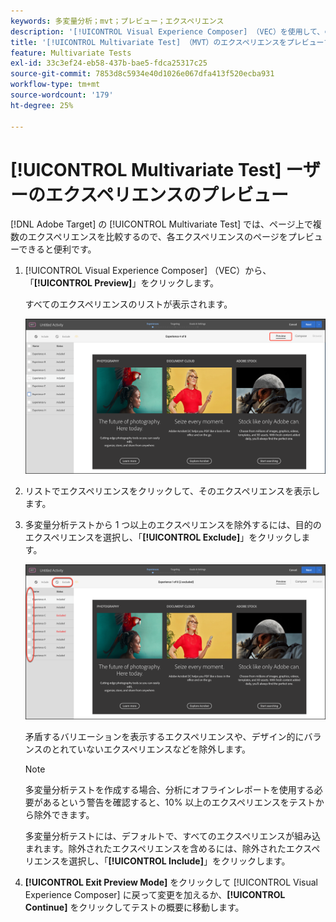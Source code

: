 ```yaml
---
keywords: 多変量分析；mvt；プレビュー；エクスペリエンス
description: '[!UICONTROL Visual Experience Composer] （VEC）を使用して、の [!UICONTROL Multivariate Test] （MVT）アクティビティの各エクスペリエンスをプレビュ  [!DNL Adobe Target]  する方法について説明します。'
title: '[!UICONTROL Multivariate Test] （MVT）のエクスペリエンスをプレビューするには、どうすればよいですか？'
feature: Multivariate Tests
exl-id: 33c3ef24-eb58-437b-bae5-fdca25317c25
source-git-commit: 7853d8c5934e40d1026e067dfa413f520ecba931
workflow-type: tm+mt
source-wordcount: '179'
ht-degree: 25%

---
```


# [!UICONTROL Multivariate Test] ーザーのエクスペリエンスのプレビュー

[!DNL Adobe Target] の [!UICONTROL Multivariate Test] では、ページ上で複数のエクスペリエンスを比較するので、各エクスペリエンスのページをプレビューできると便利です。

1. [!UICONTROL Visual Experience Composer] （VEC）から、「**[!UICONTROL Preview]**」をクリックします。

   すべてのエクスペリエンスのリストが表示されます。

   ![ 画像をプレビュー ](assets/preview.png)

1. リストでエクスペリエンスをクリックして、そのエクスペリエンスを表示します。

1. 多変量分析テストから 1 つ以上のエクスペリエンスを除外するには、目的のエクスペリエンスを選択し、「**[!UICONTROL Exclude]**」をクリックします。

   ![エクスペリエンスを除外](/help/main/c-activities/c-multivariate-testing/t-create-multivariate-test/assets/preview-mvt-exclude.png)

   矛盾するバリエーションを表示するエクスペリエンスや、デザイン的にバランスのとれていないエクスペリエンスなどを除外します。

   >[!NOTE]
   >
   >多変量分析テストを作成する場合、分析にオフラインレポートを使用する必要があるという警告を確認すると、10% 以上のエクスペリエンスをテストから除外できます。

   多変量分析テストには、デフォルトで、すべてのエクスペリエンスが組み込まれます。除外されたエクスペリエンスを含めるには、除外されたエクスペリエンスを選択し、「**[!UICONTROL Include]**」をクリックします。

1. **[!UICONTROL Exit Preview Mode]** をクリックして [!UICONTROL Visual Experience Composer] に戻って変更を加えるか、**[!UICONTROL Continue]** をクリックしてテストの概要に移動します。
